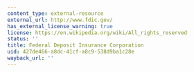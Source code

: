 ```yaml
---
content_type: external-resource
external_url: http://www.fdic.gov/
has_external_license_warning: true
license: https://en.wikipedia.org/wiki/All_rights_reserved
status: ''
title: Federal Deposit Insurance Corporation
uid: 427de466-a8dc-41cf-a8c9-538d9ba1c28e
wayback_url: ''
---
```

